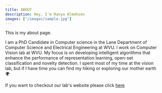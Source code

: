 ```yaml
---
title: ABOUT
description: Hey, I'm Ranya Almohsen
images: ["/images/sample.jpg"]
---
```



This is my about page.


I am a PhD Candidate in Computer science in the Lane Department of Computer Science and Electrical Engineering at WVU.
I work on Computer Vision lab at WVU. My focus is on developing intelligent algorithms that enhance the performance of representation learning, open-set classification and novelty detection.
I spent most of my time at the vision lab, but if I have time you can find my hiking or exploring our mother earth :earth_africa:

If you want to checkout our lab's website please click [here](https://vision.csee.wvu.edu/about/)